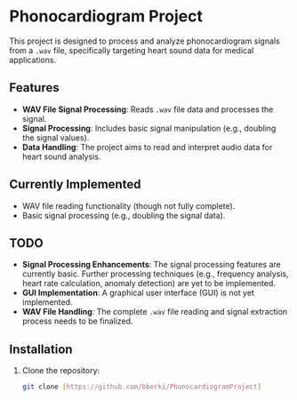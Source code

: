 # Phonocardiogram Project

This project is designed to process and analyze phonocardiogram signals from a `.wav` file, specifically targeting heart sound data for medical applications.

## Features

- **WAV File Signal Processing**: Reads `.wav` file data and processes the signal.
- **Signal Processing**: Includes basic signal manipulation (e.g., doubling the signal values).
- **Data Handling**: The project aims to read and interpret audio data for heart sound analysis.

## Currently Implemented

- WAV file reading functionality (though not fully complete).
- Basic signal processing (e.g., doubling the signal data).

## TODO

- **Signal Processing Enhancements**: The signal processing features are currently basic. Further processing techniques (e.g., frequency analysis, heart rate calculation, anomaly detection) are yet to be implemented.
- **GUI Implementation**: A graphical user interface (GUI) is not yet implemented.
- **WAV File Handling**: The complete `.wav` file reading and signal extraction process needs to be finalized.

## Installation

1. Clone the repository:
   ```bash
   git clone [https://github.com/bberki/PhonocardiogramProject]
